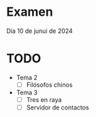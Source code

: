 # Examen
Día 10 de junui de 2024


# TODO
- Tema 2
    - [ ]  Filósofos chinos
- Tema 3
    - [ ]  Tres en raya
    - [ ]  Servidor de contactos